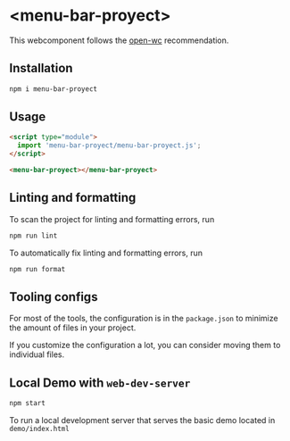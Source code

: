 # \<menu-bar-proyect>

This webcomponent follows the [open-wc](https://github.com/open-wc/open-wc) recommendation.

## Installation

```bash
npm i menu-bar-proyect
```

## Usage

```html
<script type="module">
  import 'menu-bar-proyect/menu-bar-proyect.js';
</script>

<menu-bar-proyect></menu-bar-proyect>
```

## Linting and formatting

To scan the project for linting and formatting errors, run

```bash
npm run lint
```

To automatically fix linting and formatting errors, run

```bash
npm run format
```


## Tooling configs

For most of the tools, the configuration is in the `package.json` to minimize the amount of files in your project.

If you customize the configuration a lot, you can consider moving them to individual files.

## Local Demo with `web-dev-server`

```bash
npm start
```

To run a local development server that serves the basic demo located in `demo/index.html`
